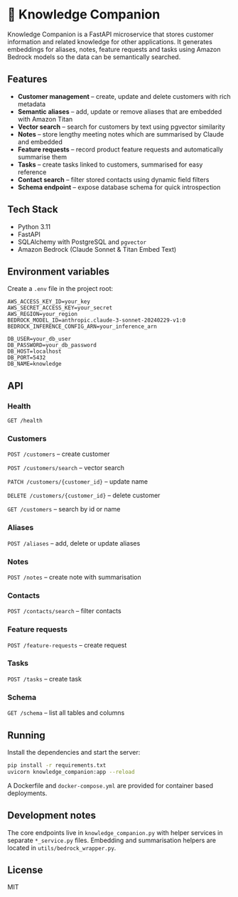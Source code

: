 # 🧠 Knowledge Companion

Knowledge Companion is a FastAPI microservice that stores customer information and related knowledge for other applications. It generates embeddings for aliases, notes, feature requests and tasks using Amazon Bedrock models so the data can be semantically searched.

## Features

- **Customer management** – create, update and delete customers with rich metadata
- **Semantic aliases** – add, update or remove aliases that are embedded with Amazon Titan
- **Vector search** – search for customers by text using pgvector similarity
- **Notes** – store lengthy meeting notes which are summarised by Claude and embedded
- **Feature requests** – record product feature requests and automatically summarise them
- **Tasks** – create tasks linked to customers, summarised for easy reference
- **Contact search** – filter stored contacts using dynamic field filters
- **Schema endpoint** – expose database schema for quick introspection

## Tech Stack

- Python 3.11
- FastAPI
- SQLAlchemy with PostgreSQL and `pgvector`
- Amazon Bedrock (Claude Sonnet & Titan Embed Text)

## Environment variables

Create a `.env` file in the project root:

```env
AWS_ACCESS_KEY_ID=your_key
AWS_SECRET_ACCESS_KEY=your_secret
AWS_REGION=your_region
BEDROCK_MODEL_ID=anthropic.claude-3-sonnet-20240229-v1:0
BEDROCK_INFERENCE_CONFIG_ARN=your_inference_arn

DB_USER=your_db_user
DB_PASSWORD=your_db_password
DB_HOST=localhost
DB_PORT=5432
DB_NAME=knowledge
```

## API

### Health
`GET /health`

### Customers
`POST /customers` – create customer

`POST /customers/search` – vector search

`PATCH /customers/{customer_id}` – update name

`DELETE /customers/{customer_id}` – delete customer

`GET /customers` – search by id or name

### Aliases
`POST /aliases` – add, delete or update aliases

### Notes
`POST /notes` – create note with summarisation

### Contacts
`POST /contacts/search` – filter contacts

### Feature requests
`POST /feature-requests` – create request

### Tasks
`POST /tasks` – create task

### Schema
`GET /schema` – list all tables and columns

## Running

Install the dependencies and start the server:

```bash
pip install -r requirements.txt
uvicorn knowledge_companion:app --reload
```

A Dockerfile and `docker-compose.yml` are provided for container based deployments.

## Development notes

The core endpoints live in `knowledge_companion.py` with helper services in separate `*_service.py` files. Embedding and summarisation helpers are located in `utils/bedrock_wrapper.py`.

## License

MIT

